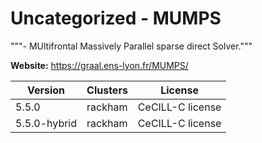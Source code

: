 # Uncategorized - MUMPS

"""- MUltifrontal Massively Parallel sparse direct Solver."""



**Website:** <https://graal.ens-lyon.fr/MUMPS/>

| Version | Clusters | License |
| ------- | -------- | ------- |
| 5.5.0 | rackham | CeCILL-C license |
| 5.5.0-hybrid | rackham | CeCILL-C license |
